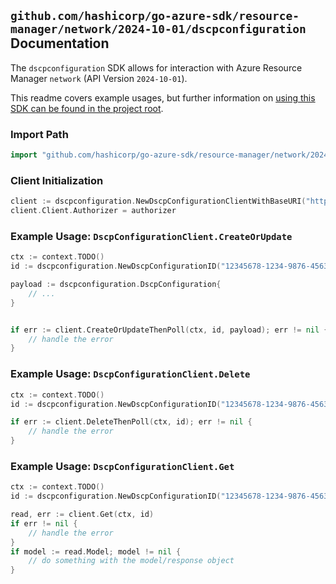 
## `github.com/hashicorp/go-azure-sdk/resource-manager/network/2024-10-01/dscpconfiguration` Documentation

The `dscpconfiguration` SDK allows for interaction with Azure Resource Manager `network` (API Version `2024-10-01`).

This readme covers example usages, but further information on [using this SDK can be found in the project root](https://github.com/hashicorp/go-azure-sdk/tree/main/docs).

### Import Path

```go
import "github.com/hashicorp/go-azure-sdk/resource-manager/network/2024-10-01/dscpconfiguration"
```


### Client Initialization

```go
client := dscpconfiguration.NewDscpConfigurationClientWithBaseURI("https://management.azure.com")
client.Client.Authorizer = authorizer
```


### Example Usage: `DscpConfigurationClient.CreateOrUpdate`

```go
ctx := context.TODO()
id := dscpconfiguration.NewDscpConfigurationID("12345678-1234-9876-4563-123456789012", "example-resource-group", "dscpConfigurationName")

payload := dscpconfiguration.DscpConfiguration{
	// ...
}


if err := client.CreateOrUpdateThenPoll(ctx, id, payload); err != nil {
	// handle the error
}
```


### Example Usage: `DscpConfigurationClient.Delete`

```go
ctx := context.TODO()
id := dscpconfiguration.NewDscpConfigurationID("12345678-1234-9876-4563-123456789012", "example-resource-group", "dscpConfigurationName")

if err := client.DeleteThenPoll(ctx, id); err != nil {
	// handle the error
}
```


### Example Usage: `DscpConfigurationClient.Get`

```go
ctx := context.TODO()
id := dscpconfiguration.NewDscpConfigurationID("12345678-1234-9876-4563-123456789012", "example-resource-group", "dscpConfigurationName")

read, err := client.Get(ctx, id)
if err != nil {
	// handle the error
}
if model := read.Model; model != nil {
	// do something with the model/response object
}
```
